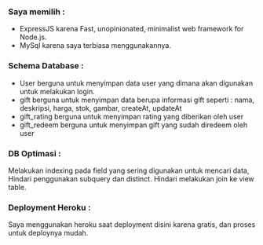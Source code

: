 ### Saya memilih :

- ExpressJS karena Fast, unopinionated, minimalist web framework for Node.js.
- MySql karena saya terbiasa menggunakannya.

### Schema Database :

- User berguna untuk menyimpan data user yang dimana akan digunakan untuk melakukan login.
- gift berguna untuk menyimpan data berupa informasi gift seperti : nama, deskripsi, harga, stok, gambar, createAt, updateAt
- gift_rating berguna untuk menyimpan rating yang diberikan oleh user
- gift_redeem berguna untuk menyimpan gift yang sudah diredeem oleh user

### DB Optimasi :

Melakukan indexing pada field yang sering digunakan untuk mencari data,
Hindari penggunakan subquery dan distinct.
Hindari melakukan join ke view table.

### Deployment Heroku :

Saya menggunakan heroku saat deployment disini karena gratis, dan proses untuk deploynya mudah.
